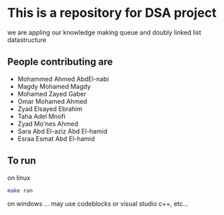# This is a repository for DSA project
we are appling our knowledge making queue and doubly linked list datastructure

## People contributing are
- Mohammed Ahmed AbdEl-nabi
- Magdy Mohamed Magdy
- Mohamed Zayed Gaber
- Omar Mohamed Ahmed
- Zyad Elsayed Ebrahim
- Taha Adel Mnofi
- Zyad Mo'nes Ahmed
- Sara Abd El-aziz Abd El-hamid
- Esraa Esmat Abd El-hamid


## To run

on linux

```bash
make run
```

on windows ...
may use codeblocks or visual studio c++, etc...
